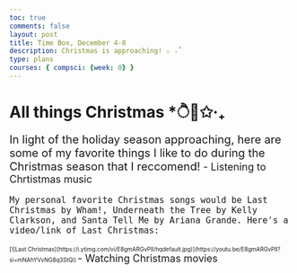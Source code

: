 ```yaml
---
toc: true
comments: false
layout: post
title: Time Box, December 4-8
description: Christmas is approaching! ✩ ₊˚
type: plans
courses: { compsci: {week: 0} }
---
```


# All things Christmas *ੈ🎄✩‧₊
<span style="font-size: 20px;">
In light of the holiday season approaching, here are some of my favorite things I like to do during the Christmas season that I reccomend! 

<span style="font-size: 18px;">
- Listening to Chrtistmas music

    My personal favorite Christmas songs would be Last Christmas by Wham!, Underneath the Tree by Kelly Clarkson, and Santa Tell Me by Ariana Grande. Here's a video/link of Last Christmas: 
<span style= "font-size: 10px;">  
    [![Last Christmas](https://i.ytimg.com/vi/E8gmARGvPlI/hqdefault.jpg)](https://youtu.be/E8gmARGvPlI?si=mNAhYVvNG8q3StQi)


<span style="font-size: 18px;">
- Watching Christmas movies 
